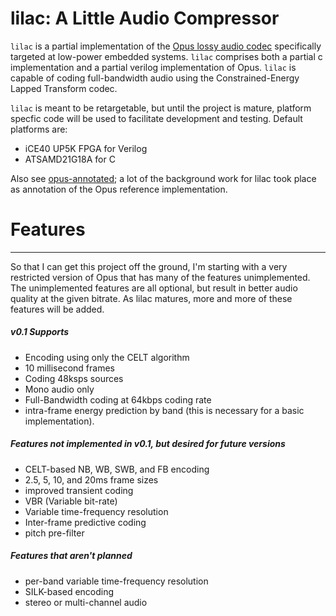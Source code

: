 # lilac: A Little Audio Compressor
`lilac` is a partial implementation of the [Opus lossy audio codec](https://tools.ietf.org/html/rfc6716) specifically targeted at low-power embedded systems. `lilac` comprises both a partial c implementation and a partial verilog implementation of Opus. `lilac` is capable of coding full-bandwidth audio using the Constrained-Energy Lapped Transform codec.

`lilac` is meant to be retargetable, but until the project is mature, platform specfic code will be used to facilitate development and testing. Default platforms are:
  * iCE40 UP5K FPGA for Verilog
  * ATSAMD21G18A for C

Also see [opus-annotated](https://github.com/johnMamish/opus-annotated); a lot of the background work for lilac took place as annotation of the Opus reference implementation.

# Features
----------------------------------------------------------------
So that I can get this project off the ground, I'm starting with a very restricted version of Opus that has many of the features unimplemented. The unimplemented features are all optional, but result in better audio quality at the given bitrate. As lilac matures, more and more of these features will be added.

##### v0.1 Supports
  * Encoding using only the CELT algorithm
  * 10 millisecond frames
  * Coding 48ksps sources
  * Mono audio only
  * Full-Bandwidth coding at 64kbps coding rate
  * intra-frame energy prediction by band (this is necessary for a basic implementation).

##### Features not implemented in v0.1, but desired for future versions
  * CELT-based NB, WB, SWB, and FB encoding
  * 2.5, 5, 10, and 20ms frame sizes
  * improved transient coding
  * VBR (Variable bit-rate)
  * Variable time-frequency resolution
  * Inter-frame predictive coding
  * pitch pre-filter

##### Features that aren't planned
  * per-band variable time-frequency resolution
  * SILK-based encoding
  * stereo or multi-channel audio
